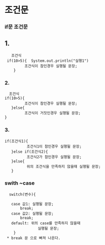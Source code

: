 # 조건문
###  if문 조건문
## 1. 
```
   조건식
 if(10>5){  System.out.println("실행1")
         조건식이 참인경우 실행될 문장;
    }                               

````
### 2.
````
  조건식
if(10>5){
         조건식이 참인경우 실행될 문장;
   }else{
         조건식이 거짓인경우 실행될 문장;
}
`````
### 3.
````
if(조건식1){
          조건식1이 참인경우 실행될 문장;
   }else if(조건식2){
          조건식2가 참인경우 실행될 문장;
   }else{
          위의 조건식을 만족하지 않을때 실행될 문장;
   }
   ````
   ### swith ~case
 ````
   switch(변수){

	case 값1: 실행될 문장;
		break;
	case 값2: 실행될 문장;
		break; 
	default: 위의 case를 만족하지 않을때
	            실행될 문장;
     }
  * break 문 으로 빠져 나온다. 
````





